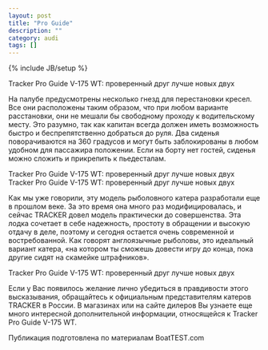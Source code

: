 ```yaml
---
layout: post
title: "Pro Guide"
description: ""
category: audi
tags: []
---
```

{% include JB/setup %}

Tracker Pro Guide V-175 WT: проверенный друг лучше новых двух

На палубе предусмотрены несколько гнезд для перестановки кресел. Все они расположены таким образом, что при любом варианте расстановки, они не мешали бы свободному проходу к водительскому месту. Это разумно, так как капитан всегда должен иметь возможность быстро и беспрепятственно добраться до руля. Два сиденья поворачиваются на 360 градусов и могут быть заблокированы в любом удобном для пассажира положении. Если на борту нет гостей, сиденья можно сложить и прикрепить к пьедесталам. <!-- more -->

Tracker Pro Guide V-175 WT: проверенный друг лучше новых двух Tracker Pro Guide V-175 WT: проверенный друг лучше новых двух

Как мы уже говорили, эту модель рыболовного катера разработали еще в прошлом веке. За это время она много раз модифицировалась, и сейчас TRACKER довел модель практически до совершенства. Эта лодка сочетает в себе надежность, простоту в обращении и высокую отдачу в деле, поэтому и сегодня остается очень современной и востребованной. Как говорят англоязычные рыболовы, это идеальный вариант катера, «на котором ты сможешь довести игру до конца, пока другие сидят на скамейке штрафников».

Tracker Pro Guide V-175 WT: проверенный друг лучше новых двух

Если у Вас появилось желание лично убедиться в правдивости этого высказывания, обращайтесь к официальным представителям катеров TRACKER в России. В магазинах или на сайте дилеров Вы узнаете еще много интересной дополнительной информации, относящейся к Tracker Pro Guide V-175 WT.

Публикация подготовлена по материалам BoatTEST.com
